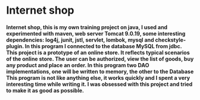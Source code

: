 <h1>Internet shop</h1>

<h4>Internet shop, this is my own training project on java, I used and experimented with maven, 
web server Tomcat 9.0.19, some interesting dependencies: log4j, junit, jstl, servlet, lombok, 
mysql and checkstyle-plugin. In this program I connected to the database MySQL from jdbc. 
This project is a prototype of an online store. It reflects typical scenarios of the online store. 
The user can be authorized, view the list of goods, buy any product and place an order.
In this program two DAO implementations, one will be written to memory, the other to the Database
This program is not like anything else, it works quickly and I spent a very interesting time 
while writing it. I was obsessed with this project and tried to make it as good as possible.</h4>      
